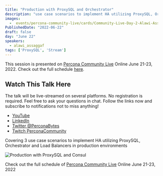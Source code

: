 ```yaml
---
title: "Production with ProxySQL and Orchestrator"
description: "use case scenarios to implement HA utilizing ProxySQL, Orchestrator and Load Balancers in production environments"
images:
  -  events/percona-community-live/cards/Community-Live-Day-2-Alawi-Assaggaf.jpg
PublishedDate: "2022-06-22"
draft: false
day: "June 22"
speakers:
  - alawi_assaggaf
tags: ['ProxySQL', 'Stream']
---
```



This session is presented on [Percona Community Live](/events/percona-community-live-2022/) Online June 21-23, 2022. Check out the full schedule [here](/events/percona-community-live-2022/).

## Watch This Talk Here

The talk will be live-streamed on several platforms. No registration is required. Feel free to ask your questions in chat. Follow the links now and subscribe to notifications not to miss anything!

* [YouTube](https://www.youtube.com/watch?v=JBZSWDNmO9M)
* [LinkedIn](https://www.linkedin.com/feed/update/urn:li:ugcPost:6940253974163832832/)
* [Twitter @PerconaBytes](https://twitter.com/PerconaBytes)
* [Twitch PerconaCommunity](https://www.twitch.tv/perconacommunity)

Covering 3 use case scenarios to implement HA utilizing ProxySQL, Orchestrator and Load Balancers in production environments

![Production with ProxySQL and Consul](events/percona-community-live/cards/Community-Live-Day-2-Alawi-Assaggaf.jpg)

Check out the full schedule of [Percona Community Live](/events/percona-community-live-2022/) Online June 21-23, 2022